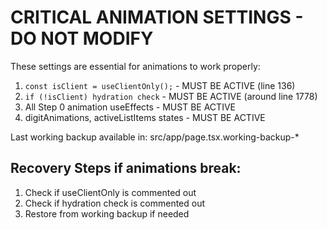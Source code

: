 # CRITICAL ANIMATION SETTINGS - DO NOT MODIFY

These settings are essential for animations to work properly:

1. `const isClient = useClientOnly();` - MUST BE ACTIVE (line 136)
2. `if (!isClient) hydration check` - MUST BE ACTIVE (around line 1778)  
3. All Step 0 animation useEffects - MUST BE ACTIVE
4. digitAnimations, activeListItems states - MUST BE ACTIVE

Last working backup available in: src/app/page.tsx.working-backup-*

## Recovery Steps if animations break:
1. Check if useClientOnly is commented out
2. Check if hydration check is commented out  
3. Restore from working backup if needed
